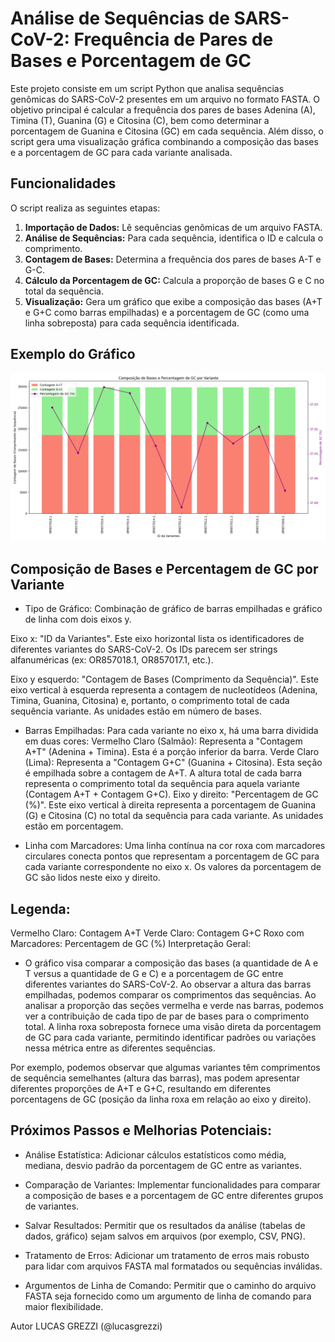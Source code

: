 # Análise de Sequências de SARS-CoV-2: Frequência de Pares de Bases e Porcentagem de GC

Este projeto consiste em um script Python que analisa sequências genômicas do SARS-CoV-2 presentes em um arquivo no formato FASTA. O objetivo principal é calcular a frequência dos pares de bases Adenina (A), Timina (T), Guanina (G) e Citosina (C), bem como determinar a porcentagem de Guanina e Citosina (GC) em cada sequência. Além disso, o script gera uma visualização gráfica combinando a composição das bases e a porcentagem de GC para cada variante analisada.

## Funcionalidades

O script realiza as seguintes etapas:

1.  **Importação de Dados:** Lê sequências genômicas de um arquivo FASTA.
2.  **Análise de Sequências:** Para cada sequência, identifica o ID e calcula o comprimento.
3.  **Contagem de Bases:** Determina a frequência dos pares de bases A-T e G-C.
4.  **Cálculo da Porcentagem de GC:** Calcula a proporção de bases G e C no total da sequência.
5.  **Visualização:** Gera um gráfico que exibe a composição das bases (A+T e G+C como barras empilhadas) e a porcentagem de GC (como uma linha sobreposta) para cada sequência identificada.


## Exemplo do Gráfico

![Gráfico combinado de composição de bases (A+T e G+C) e percentagem de GC por variante de SARS-CoV-2.](Figure_1.png)

## Composição de Bases e Percentagem de GC por Variante

- Tipo de Gráfico: Combinação de gráfico de barras empilhadas e gráfico de linha com dois eixos y.

Eixo x: "ID da Variantes". Este eixo horizontal lista os identificadores de diferentes variantes do SARS-CoV-2. Os IDs parecem ser strings alfanuméricas (ex: OR857018.1, OR857017.1, etc.).

Eixo y esquerdo: "Contagem de Bases (Comprimento da Sequência)". Este eixo vertical à esquerda representa a contagem de nucleotídeos (Adenina, Timina, Guanina, Citosina) e, portanto, o comprimento total de cada sequência variante. As unidades estão em número de bases.

- Barras Empilhadas: Para cada variante no eixo x, há uma barra dividida em duas cores:
  Vermelho Claro (Salmão): Representa a "Contagem A+T" (Adenina + Timina). Esta é a porção inferior da barra.
  Verde Claro (Lima): Representa a "Contagem G+C" (Guanina + Citosina). Esta seção é empilhada sobre a contagem de A+T.
  A altura total de cada barra representa o comprimento total da sequência para aquela variante (Contagem A+T + Contagem G+C).
  Eixo y direito: "Percentagem de GC (%)". Este eixo vertical à direita representa a porcentagem de Guanina (G) e Citosina (C) no total da sequência para cada variante. As unidades estão em porcentagem.

- Linha com Marcadores: Uma linha contínua na cor roxa com marcadores circulares conecta pontos que representam a porcentagem de GC para cada variante correspondente no eixo x. Os valores da porcentagem de GC são lidos neste eixo y direito.

## Legenda:

Vermelho Claro: Contagem A+T
Verde Claro: Contagem G+C
Roxo com Marcadores: Percentagem de GC (%)
Interpretação Geral:

- O gráfico visa comparar a composição das bases (a quantidade de A e T versus a quantidade de G e C) e a porcentagem de GC entre diferentes variantes do SARS-CoV-2. Ao observar a altura das barras empilhadas, podemos comparar os comprimentos das sequências. Ao analisar a proporção das seções vermelha e verde nas barras, podemos ver a contribuição de cada tipo de par de bases para o comprimento total. A linha roxa sobreposta fornece uma visão direta da porcentagem de GC para cada variante, permitindo identificar padrões ou variações nessa métrica entre as diferentes sequências.

Por exemplo, podemos observar que algumas variantes têm comprimentos de sequência semelhantes (altura das barras), mas podem apresentar diferentes proporções de A+T e G+C, resultando em diferentes porcentagens de GC (posição da linha roxa em relação ao eixo y direito).


## Próximos Passos e Melhorias Potenciais:

- Análise Estatística: Adicionar cálculos estatísticos como média, mediana, desvio padrão da porcentagem de GC entre as variantes.

- Comparação de Variantes: Implementar funcionalidades para comparar a composição de bases e a porcentagem de GC entre diferentes grupos de variantes.

- Salvar Resultados: Permitir que os resultados da análise (tabelas de dados, gráfico) sejam salvos em arquivos (por exemplo, CSV, PNG).

- Tratamento de Erros: Adicionar um tratamento de erros mais robusto para lidar com arquivos FASTA mal formatados ou sequências inválidas.

- Argumentos de Linha de Comando: Permitir que o caminho do arquivo FASTA seja fornecido como um argumento de linha de comando para maior flexibilidade.

Autor
LUCAS GREZZI (@lucasgrezzi)
